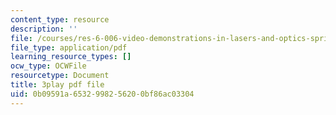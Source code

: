 ```yaml
---
content_type: resource
description: ''
file: /courses/res-6-006-video-demonstrations-in-lasers-and-optics-spring-2008/0b09591a6532998256200bf86ac03304_dBMtJEt6aO8.pdf
file_type: application/pdf
learning_resource_types: []
ocw_type: OCWFile
resourcetype: Document
title: 3play pdf file
uid: 0b09591a-6532-9982-5620-0bf86ac03304
---
```

